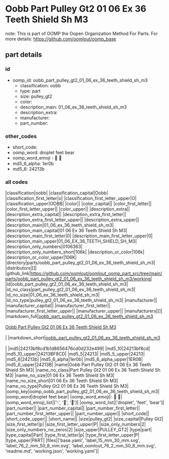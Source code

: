 # Oobb Part Pulley Gt2 01 06 Ex 36 Teeth Shield Sh M3  

note: This is part of OOMP the Oopen Organization Method For Parts. For more details: https://github.com/oomlout/oomp_base

##  part details





### id
* oomp_id: oobb_part_pulley_gt2_01_06_ex_36_teeth_shield_sh_m3
  * classification: oobb
  * type: part
  * size: pulley_gt2
  * color: 
  * description_main: 01_06_ex_36_teeth_shield_sh_m3
  * description_extra: 
  * manufacturer: 
  * part_number: 

### other_codes
* short_code: 
* oomp_word: droplet feet bear
* oomp_word_emoji :droplet: :feet: :bear:
* md5_6_alpha: 1er0b
* md5_6: 24213b

### all codes 
|classification|oobb|
|classification_capital|Oobb|
|classification_first_letter|o|
|classification_first_letter_upper|O|
|classification_upper|OOBB|
|color||
|color_capital||
|color_first_letter||
|color_first_letter_upper||
|color_upper||
|description_extra||
|description_extra_capital||
|description_extra_first_letter||
|description_extra_first_letter_upper||
|description_extra_upper||
|description_main|01_06_ex_36_teeth_shield_sh_m3|
|description_main_capital|01 06 Ex 36 Teeth Shield Sh M3|
|description_main_first_letter|0|
|description_main_first_letter_upper|0|
|description_main_upper|01_06_EX_36_TEETH_SHIELD_SH_M3|
|description_only_numbers|0106363|
|description_only_numbers_short|106k|
|description_or_color|106k|
|description_or_color_upper|106K|
|directory|parts/oobb_part_pulley_gt2_01_06_ex_36_teeth_shield_sh_m3|
|distributors|[]|
|github_link|https://github.com/oomlout/oomlout_oomp_part_src/tree/main/parts/oobb_part_pulley_gt2_01_06_ex_36_teeth_shield_sh_m3/working|
|id|oobb_part_pulley_gt2_01_06_ex_36_teeth_shield_sh_m3|
|id_no_class|part_pulley_gt2_01_06_ex_36_teeth_shield_sh_m3|
|id_no_size|01_06_ex_36_teeth_shield_sh_m3|
|id_no_type|pulley_gt2_01_06_ex_36_teeth_shield_sh_m3|
|manufacturer||
|manufacturer_capital||
|manufacturer_first_letter||
|manufacturer_first_letter_upper||
|manufacturer_upper||
|manufacturers|[]|
|markdown_full|[oobb_part_pulley_gt2_01_06_ex_36_teeth_shield_sh_m3](https://github.com/oomlout/oomlout_oomp_part_src/tree/main/parts/oobb_part_pulley_gt2_01_06_ex_36_teeth_shield_sh_m3/working)<br>[](https://github.com/oomlout/oomlout_oomp_part_src/tree/main/parts/oobb_part_pulley_gt2_01_06_ex_36_teeth_shield_sh_m3/working)<br>[Oobb Part Pulley Gt2 01 06 Ex 36 Teeth Shield Sh M3](https://github.com/oomlout/oomlout_oomp_part_src/tree/main/parts/oobb_part_pulley_gt2_01_06_ex_36_teeth_shield_sh_m3/working)<br><br>|
|markdown_short|[oobb_part_pulley_gt2_01_06_ex_36_teeth_shield_sh_m3](https://github.com/oomlout/oomlout_oomp_part_src/tree/main/parts/oobb_part_pulley_gt2_01_06_ex_36_teeth_shield_sh_m3/working)<br><br>|
|md5|24213bf8cd1b1d8656476cd0d232e499|
|md5_10|24213bf8cd|
|md5_10_upper|24213BF8CD|
|md5_5|24213|
|md5_5_upper|24213|
|md5_6|24213b|
|md5_6_alpha|1er0b|
|md5_6_alpha_upper|1ER0B|
|md5_6_upper|24213B|
|name|Oobb Part Pulley Gt2 01 06 Ex 36 Teeth Shield Sh M3|
|name_no_class|Part Pulley Gt2 01 06 Ex 36 Teeth Shield Sh M3|
|name_no_size|01 06 Ex 36 Teeth Shield Sh M3|
|name_no_size_short|01 06 Ex 36 Teeth Shield Sh M3|
|name_no_type|Pulley Gt2 01 06 Ex 36 Teeth Shield Sh M3|
|oomp_key|oomp_oobb_part_pulley_gt2_01_06_ex_36_teeth_shield_sh_m3|
|oomp_word|droplet feet bear|
|oomp_word_emoji|:droplet: :feet: :bear:|
|oomp_word_emoji_list|[':droplet:', ':feet:', ':bear:']|
|oomp_word_list|['droplet', 'feet', 'bear']|
|part_number||
|part_number_capital||
|part_number_first_letter||
|part_number_first_letter_upper||
|part_number_upper||
|short_code||
|short_code_upper||
|short_name||
|size|pulley_gt2|
|size_capital|Pulley Gt2|
|size_first_letter|p|
|size_first_letter_upper|P|
|size_only_numbers|2|
|size_only_numbers_no_zeros|2|
|size_upper|PULLEY_GT2|
|type|part|
|type_capital|Part|
|type_first_letter|p|
|type_first_letter_upper|P|
|type_upper|PART|
|files|['base.yaml', 'label_15_mm_30_mm.svg', 'label_76_2_mm_50_8_mm.svg', 'label_oomlout_76_2_mm_50_8_mm.svg', 'readme.md', 'working.json', 'working.yaml']|
